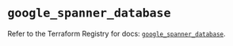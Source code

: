 # `google_spanner_database`

Refer to the Terraform Registry for docs: [`google_spanner_database`](https://registry.terraform.io/providers/hashicorp/google-beta/6.25.0/docs/resources/google_spanner_database).
